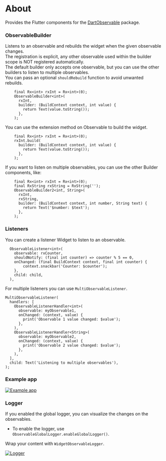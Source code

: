 # About

Provides the Flutter components for the [DartObservable](https://pub.dev/packages/dart_observable) package.

### ObservableBuilder

Listens to an observable and rebuilds the widget when the given observable changes.  
The registration is explicit, any other observable used within the builder scope is NOT registered automatically.  
The default builder only accepts one observable, but you can use the other builders to listen to multiple observables.  
You can pass an optional `shouldRebuild` function to avoid unwanted rebuilds.

```
    final Rx<int> rxInt = Rx<int>(0);
    ObservableBuilder<int>(
      rxInt,
      builder: (BuildContext context, int value) {
        return Text(value.toString());
      },
    );
```

You can use the extension method on Observable to build the widget.

```
    final Rx<int> rxInt = Rx<int>(0);
    rxInt.build(
      builder: (BuildContext context, int value) {
        return Text(value.toString());
      },
    );
```

If you want to listen on multiple observables, you can use the other Builder components, like:

```
    final Rx<int> rxInt = Rx<int>(0);
    final RxString rxString = RxString('');
    ObservableBuilder2<int, String>(
      rxInt,
      rxString,
      builder: (BuildContext context, int number, String text) {
        return Text('$number: $text');
      },
    );
```

### Listeners

You can create a listener Widget to listen to an observable.

```
  ObservableListener<int>(
    observable: rxCounter,
    shouldNotify: (final int counter) => counter % 5 == 0,
    onChanged: (final BuildContext context, final int counter) {
        context.snackbar('Counter: $counter');
    },
    child: child,
  ),
```

For multiple listeners you can use `MultiObservableListener`.

 ```
 MultiObservableListener(
   handlers: [
     ObservableListenerHandler<int>(
       observable: myObservable1,
       onChanged: (context, value) {
         print('Observable 1 value changed: $value');
       },
     ),
     ObservableListenerHandler<String>(
       observable: myObservable2,
       onChanged: (context, value) {
         print('Observable 2 value changed: $value');
       },
     ),
   ],
   child: Text('Listening to multiple observables'),
 );
 ```

### Example app

[![Example app](https://img.youtube.com/vi/y1-IQmouq4M/0.jpg)](https://youtu.be/y1-IQmouq4M)

### Logger

If you enabled the global logger, you can visualize the changes on the observables.  
 - To enable the logger, use `ObservableGlobalLogger.enableGlobalLogger()`.

Wrap your content with `WidgetObservableLogger`.

[![Logger](https://img.youtube.com/vi/zymOay8EM2E/0.jpg)](https://youtu.be/zymOay8EM2E)

